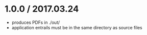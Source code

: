 1.0.0 / 2017.03.24
==================
 * produces PDFs in ./out/
 * application entrails must be in the same directory as source files 
